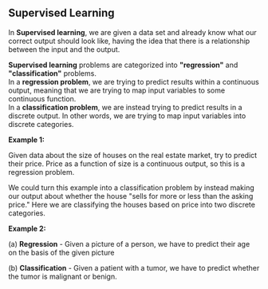 ## Supervised Learning
In **Supervised learning**, we are given a data set and already know what our correct output should look like, having the idea that there is a relationship between the input and the output.

**Supervised learning** problems are categorized into **"regression"** and **"classification"** problems. <br /> In a **regression problem**, we are trying to predict results within a continuous output, meaning that we are trying to map input variables to some continuous function. <br /> In a **classification problem**, we are instead trying to predict results in a discrete output. In other words, we are trying to map input variables into discrete categories. 

**Example 1:**

Given data about the size of houses on the real estate market, try to predict their price. Price as a function of size is a continuous output, so this is a regression problem.

We could turn this example into a classification problem by instead making our output about whether the house "sells for more or less than the asking price." Here we are classifying the houses based on price into two discrete categories.

**Example 2:**

(a) **Regression** - Given a picture of a person, we have to predict their age on the basis of the given picture

(b) **Classification** - Given a patient with a tumor, we have to predict whether the tumor is malignant or benign. 
